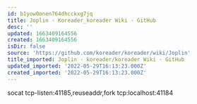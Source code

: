 ```yaml
---
id: b1yow0onen764dhcckxg7jq
title: Joplin · Koreader_koreader Wiki · GitHub
desc: ''
updated: 1663409164556
created: 1663409164556
isDir: false
source: 'https://github.com/koreader/koreader/wiki/Joplin'
title_imported: Joplin · koreader/koreader Wiki · GitHub
updated_imported: '2022-05-29T16:13:23.000Z'
created_imported: '2022-05-29T16:13:23.000Z'
---
```


socat tcp-listen:41185,reuseaddr,fork tcp:localhost:41184